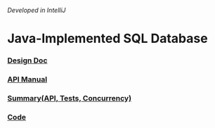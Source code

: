 *Developed in IntelliJ*
# Java-Implemented SQL Database

### [Design Doc](files/DB_Design_Doc.md)

### [API Manual](files/DB_API_Manual.md)

### [Summary(API, Tests, Concurrency)](files/DB_Summary.md)

### [Code](src/database/)

